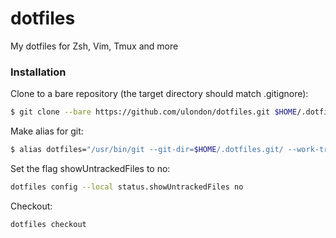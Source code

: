 # dotfiles
My dotfiles for Zsh, Vim, Tmux and more

### Installation
Clone to a bare repository (the target directory should match .gitignore):

```bash
$ git clone --bare https://github.com/ulondon/dotfiles.git $HOME/.dotfiles.git
```

Make alias for git:

```bash
$ alias dotfiles="/usr/bin/git --git-dir=$HOME/.dotfiles.git/ --work-tree=$HOME"
```

Set the flag showUntrackedFiles to no:

```bash
dotfiles config --local status.showUntrackedFiles no
```

Checkout:

```bash
dotfiles checkout
```
